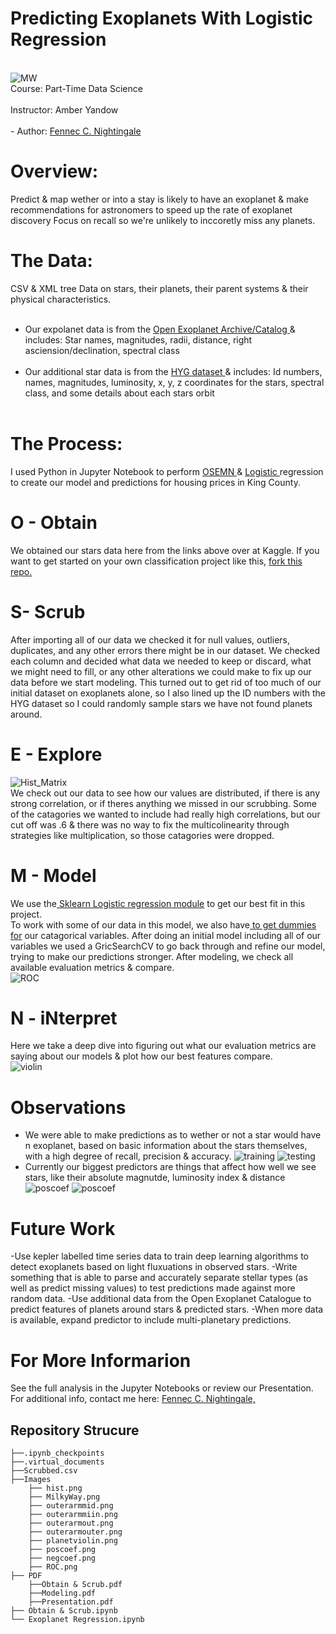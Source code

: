 # Predicting Exoplanets With Logistic Regression
<br> ![MW](Images/MilkyWay.jpg) </br>
Course: Part-Time Data Science <br>
<br> Instructor: Amber Yandow </br> 
<br>- Author: [Fennec C. Nightingale](mailto:fenneccharles@gmail.com) 
# Overview: 
Predict & map wether or into a stay is likely to have an exoplanet & make recommendations for astronomers to speed up the rate of exoplanet discovery Focus on recall so we're unlikely to inccoretly miss any planets. 

# The Data:
CSV & XML tree Data on stars, their planets, their parent systems & their physical characteristics.<br> <br>
- Our expolanet data is from the <a href="https://github.com/OpenExoplanetCatalogue/open_exoplanet_catalogue"> Open Exoplanet Archive/Catalog </a> & includes: Star names, magnitudes, radii, distance, right asciension/declination, spectral class</br> <br>
- Our additional star data is from the <a href="https://github.com/astronexus/HYG-Database"> HYG dataset </a> & includes: Id numbers, names, magnitudes, luminosity, x, y, z coordinates for the stars, spectral class, and some details about each stars orbit</br>  <br>

# The Process:
I used Python in Jupyter Notebook to perform <a href="https://machinelearningmastery.com/how-to-work-through-a-problem-like-a-data-scientist/"> OSEMN </a> & <a href="https://en.wikipedia.org/wiki/Logistic_regression#:~:text=Logistic%20regression%20is%20a%20statistical,a%20form%20of%20binary%20regression)."> Logistic </a> regression to create our model and predictions for housing prices in King County. 

# O - Obtain 
We obtained our stars data here from the links above over at Kaggle. If you want to get started on your own classification project like this, <a href="https://github.com/learn-co-curriculum/dsc-phase-3-project"> fork this repo.</a><br>

# S- Scrub 
After importing all of our data we checked it for null values, outliers, duplicates, and any other errors there might be in our dataset. We checked each column and decided what data we needed to keep or discard, what we might need to fill, or any other alterations we could make to fix up our data before we start modeling. This turned out to get rid of too much of our initial dataset on exoplanets alone, so I also lined up the ID numbers with the HYG dataset so I could randomly sample stars we have not found planets around. 

# E - Explore 
![Hist_Matrix](Images/hist.png) <br>
We check out our data to see how our values are distributed, if there is any strong correlation, or if theres anything we missed in our scrubbing. Some of the catagories we wanted to include had really high correlations, but our cut off was .6 & there was no way to fix the multicolinearity through strategies like multiplication, so those catagories were dropped.</br>

# M - Model 
We use the<a href="https://scikit-learn.org/stable/modules/generated/sklearn.linear_model.LogisticRegression.html"> Sklearn Logistic regression module</a> to get our best fit in this project.<br> To work with some of our data in this model, we also have<a href="https://stattrek.com/multiple-regression/dummy-variables.aspx"> to get dummies for</a> our catagorical variables. After doing an initial model including all of our variables we used a GricSearchCV to go back through and refine our model, trying to make our predictions stronger. After modeling, we check all available evaluation metrics & compare. <br>
![ROC](Images/ROC.png) </br>


 # N - iNterpret 
 Here we take a deep dive into figuring out what our evaluation metrics are saying about our models & plot how our best features compare. </br>
 ![violin](Images/planetviolin.png)

 # Observations
 - We were able to make predictions as to wether or not a star would have n exoplanet, based on basic information about the stars themselves, with a high degree of recall, precision & accuracy. 
 ![training](Images/train.png)
 ![testing](Images/testing.png)
 - Currently our biggest predictors are things that affect how well we see stars, like their absolute magnutde, luminosity index & distance
 ![poscoef](Images/poscoef.png)
 ![poscoef](Images/negcoef.png)

# Future Work
-Use kepler labelled time series data to train deep learning algorithms to detect exoplanets based on light fluxuations in observed stars.
-Write something that is able to parse and accurately separate stellar types (as well as predict missing values) to test predictions made against more random data. 
-Use additional data from the Open Exoplanet Catalogue to predict features of planets around stars & predicted stars. 
-When more data is available, expand predictor to include multi-planetary predictions.

# For More Informarion
See the full analysis in the Jupyter Notebooks or review our Presentation.
For additional info, contact me here: 
[Fennec C. Nightingale,](mailto:fenneccharles@gmail.com)

## Repository Strucure
```
├──.ipynb_checkpoints
├──.virtual_documents
├──Scrubbed.csv
├──Images
    ├── hist.png
    ├── MilkyWay.png
    ├── outerarmmid.png
    ├── outerarmmiin.png
    ├── outerarmout.png
    ├── outerarmouter.png
    ├── planetviolin.png
    ├── poscoef.png
    ├── negcoef.png
    ├── ROC.png
├── PDF
    ├──Obtain & Scrub.pdf
    ├──Modeling.pdf
    ├──Presentation.pdf
├── Obtain & Scrub.ipynb
└── Exoplanet Regression.ipynb
